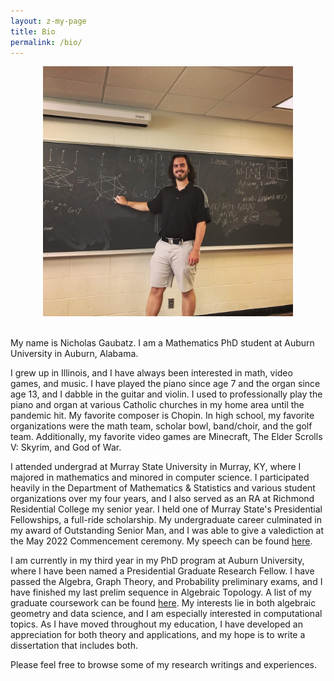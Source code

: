 ```yaml
---
layout: z-my-page
title: Bio
permalink: /bio/
---
```


<center><img src="/assets/images/chalkboard-reu-talk.jpg" width="400" height="auto" /></center>
<br>

My name is Nicholas Gaubatz. I am a Mathematics PhD student at Auburn University in Auburn, Alabama.

I grew up in Illinois, and I have always been interested in math, video games, and music. I have played the piano since age 7 and the organ since age 13, and I dabble in the guitar and violin. I used to professionally play the piano and organ at various Catholic churches in my home area until the pandemic hit. My favorite composer is Chopin. In high school, my favorite organizations were the math team, scholar bowl, band/choir, and the golf team. Additionally, my favorite video games are Minecraft, The Elder Scrolls V: Skyrim, and God of War.

I attended undergrad at Murray State University in Murray, KY, where I majored in mathematics and minored in computer science. I participated heavily in the Department of Mathematics & Statistics and various student organizations over my four years, and I also served as an RA at Richmond Residential College my senior year. I held one of Murray State's Presidential Fellowships, a full-ride scholarship. My undergraduate career culminated in my award of Outstanding Senior Man, and I was able to give a valediction at the May 2022 Commencement ceremony. My speech can be found [here](https://youtu.be/M40MNKYKpEc?t=2769).

I am currently in my third year in my PhD program at Auburn University, where I have been named a Presidential Graduate Research Fellow. I have passed the Algebra, Graph Theory, and Probability preliminary exams, and I have finished my last prelim sequence in Algebraic Topology. A list of my graduate coursework can be found [here](/bio/coursework). My interests lie in both algebraic geometry and data science, and I am especially interested in computational topics. As I have moved throughout my education, I have developed an appreciation for both theory and applications, and my hope is to write a dissertation that includes both.

Please feel free to browse some of my research writings and experiences.
